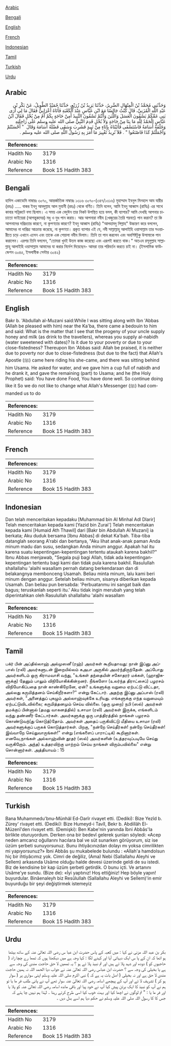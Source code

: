 [Arabic](#arabic)

[Bengali](#bengali)

[English](#english)

[French](#french)

[Indonesian](#indonesian)

[Tamil](#tamil)

[Turkish](#turkish)

[Urdu](#urdu)

## Arabic


<div dir="rtl" lang="ar" style={{fontSize:'larger',backgroundColor:'#f8f9fa',padding:20}}>
وَحَدَّثَنِي مُحَمَّدُ بْنُ الْمِنْهَالِ الضَّرِيرُ، حَدَّثَنَا يَزِيدُ بْنُ زُرَيْعٍ، حَدَّثَنَا حُمَيْدٌ الطَّوِيلُ، عَنْ بَكْرِ بْنِ عَبْدِ اللَّهِ الْمُزَنِيِّ، قَالَ كُنْتُ جَالِسًا مَعَ ابْنِ عَبَّاسٍ عِنْدَ الْكَعْبَةِ فَأَتَاهُ أَعْرَابِيٌّ فَقَالَ مَا لِي أَرَى بَنِي عَمِّكُمْ يَسْقُونَ الْعَسَلَ وَاللَّبَنَ وَأَنْتُمْ تَسْقُونَ النَّبِيذَ أَمِنْ حَاجَةٍ بِكُمْ أَمْ مِنْ بُخْلٍ فَقَالَ ابْنُ عَبَّاسٍ الْحَمْدُ لِلَّهِ مَا بِنَا مِنْ حَاجَةٍ وَلاَ بُخْلٍ قَدِمَ النَّبِيُّ صلى الله عليه وسلم عَلَى رَاحِلَتِهِ وَخَلْفَهُ أُسَامَةُ فَاسْتَسْقَى فَأَتَيْنَاهُ بِإِنَاءٍ مِنْ نَبِيذٍ فَشَرِبَ وَسَقَى فَضْلَهُ أُسَامَةَ وَقَالَ ‏ "‏ أَحْسَنْتُمْ وَأَجْمَلْتُمْ كَذَا فَاصْنَعُوا ‏"‏ ‏.‏ فَلاَ نُرِيدُ تَغْيِيرَ مَا أَمَرَ بِهِ رَسُولُ اللَّهِ صلى الله عليه وسلم ‏.‏
</div>
<div style={{backgroundColor:'#f8f9fa',padding:20, marginBottom: 10}}><table> <thead> <tr> <th>References:</th> <th></th> </tr> </thead> <tbody><tr><td>Hadith No</td><td>3179</td></tr><tr><td>Arabic No</td><td>1316</td></tr><tr><td>Reference</td><td>Book 15 Hadith 383</td></tr></tbody></table></div>

## Bengali


<div dir="ltr" lang="bn" style={{fontSize:'larger',backgroundColor:'#f8f9fa',padding:20}}>
হাদিস একাডেমি নাম্বারঃ ৩০৭০, আন্তর্জাতিক নাম্বারঃ ১৩১৬ ৩০৭০-(৩৪৭/১৩১৬) মুহাম্মাদ ইবনুল মিনহাল আয যারীর (রহঃ) ..... বাকর ইবনু আবদুল্লাহ আল মুযানী (রহঃ) থেকে বর্ণিত। তিনি বলেন, আমি ইবনু আব্বাস (রাযিঃ) এর সাথে কাবার সন্নিকটে বসা ছিলাম। এ সময় এক বেদুঈন তার নিকট উপস্থিত হয়ে বলল, কী ব্যাপার? আমি দেখছি আপনার চাচাতো ভাইয়েরা (আগন্তুকদের) মধু ও দুধ পান করায়। আর আপনারা নবীয (খেজুরের তৈরি শরবত) পান করান? তা কি আপনাদের দরিদ্রতার কারণে, না কৃপণতার কারণে? ইবনু আব্বাস (রাযিঃ) "আলহামদু লিল্লাহ" উচ্চারণ করে বললেন, আমাদের না দারিদ্র্য আক্রান্ত করেছে, না কৃপণতা। প্রকৃত ব্যাপার এই যে, নবী সাল্লাল্লাহু আলাইহি ওয়াসাল্লাম তার সওয়ারীতে চড়ে এখানে এলেন এবং তাকে এক পেয়ালা নবীয দিলাম। তিনি তা পান করলেন এবং অবশিষ্টটুকু উসামাকে পান করালেন। এরপর তিনি বললেন, “তোমরা খুবই উত্তম কাজ করেছো এবং এরূপই করতে থাক।" অতএব রসূলুল্লাহ সাল্লাল্লাহু আলাইহি ওয়াসাল্লাম আমাদের যা করার নির্দেশ দিয়েছেন- আমরা তার পরিবর্তন করতে চাই না। (ইসলামিক ফাউন্ডেশন ৩০৪৫, ইসলামীক সেন্টার ৩০৪২)
</div>
<div style={{backgroundColor:'#f8f9fa',padding:20, marginBottom: 10}}><table> <thead> <tr> <th>References:</th> <th></th> </tr> </thead> <tbody><tr><td>Hadith No</td><td>3179</td></tr><tr><td>Arabic No</td><td>1316</td></tr><tr><td>Reference</td><td>Book 15 Hadith 383</td></tr></tbody></table></div>

## English


<div dir="ltr" lang="en" style={{fontSize:'larger',backgroundColor:'#f8f9fa',padding:20}}>
Bakr b. 'Abdullah al-Muzani said:While I was sitting along with Ibn 'Abbas (Allah be pleased with him) near the Ka'ba, there came a bedouin to him and said: What is the matter that I see that the progeny of your uncle supply honey and milk (as drink to the travellers), whereas you supply al-nabidh (water sweetened with dates)? Is it due to your poverty or due to your close-fistedness? Thereupon Ibn 'Abbas said: Allah be praised, it is neither due to poverty nor due to close-fistedness (but due to the fact) that Allah's Apostle (ﷺ) came here riding his she-came, and there was sitting behind him Usama. He asked for water, and we gave him a cup full of nabidh and he drank it, and gave the remaining (part) to Usama; and he (the Holy Prophet) said: You have done Food, You have done well. So continue doing like it So we do not like to change what Allah's Messenger (ﷺ) had commanded us to do
</div>
<div style={{backgroundColor:'#f8f9fa',padding:20, marginBottom: 10}}><table> <thead> <tr> <th>References:</th> <th></th> </tr> </thead> <tbody><tr><td>Hadith No</td><td>3179</td></tr><tr><td>Arabic No</td><td>1316</td></tr><tr><td>Reference</td><td>Book 15 Hadith 383</td></tr></tbody></table></div>

## French


<div dir="ltr" lang="fr" style={{fontSize:'larger',backgroundColor:'#f8f9fa',padding:20}}>

</div>
<div style={{backgroundColor:'#f8f9fa',padding:20, marginBottom: 10}}><table> <thead> <tr> <th>References:</th> <th></th> </tr> </thead> <tbody><tr><td>Hadith No</td><td>3179</td></tr><tr><td>Arabic No</td><td>1316</td></tr><tr><td>Reference</td><td>Book 15 Hadith 383</td></tr></tbody></table></div>

## Indonesian


<div dir="ltr" lang="id" style={{fontSize:'larger',backgroundColor:'#f8f9fa',padding:20}}>
Dan telah menceritakan kepadaku [Muhammad bin Al Minhal Adl Dlarir] Telah menceritakan kepada kami [Yazid bin Zurai'] Telah menceritakan kepada kami [Humaid Ath Thawil] dari [Bakr bin Abdullah Al Muzani] ia berkata; Aku duduk bersama [Ibnu Abbas] di dekat Ka'bah. Tiba-tiba datanglah seorang A'rabi dan bertanya, "Aku lihat anak-anak paman Anda minum madu dan susu, sedangkan Anda minum anggur. Apakah hal itu karena suatu kepentingan-kepentingan tertentu ataukah karena bakhil?" Ibnu Abbas menjawab, "Segala puji bagi Allah, tidak ada kepentingan-kepentingan tertentu bagi kami dan tidak pula karena bakhil. Rasulullah shallallahu 'alaihi wasallam pernah datang berkendaraan dan di belakangnya membonceng Usamah. Beliau minta minum, lalu kami beri minum dengan anggur. Setelah beliau minum, sisanya diberikan kepada Usamah. Dan beliau pun bersabda: 'Perbuatanmu ini sangat baik dan bagus; teruskanlah seperti itu.' Aku tidak ingin merubah yang telah diperintahkan oleh Rasulullah shallallahu 'alaihi wasallam
</div>
<div style={{backgroundColor:'#f8f9fa',padding:20, marginBottom: 10}}><table> <thead> <tr> <th>References:</th> <th></th> </tr> </thead> <tbody><tr><td>Hadith No</td><td>3179</td></tr><tr><td>Arabic No</td><td>1316</td></tr><tr><td>Reference</td><td>Book 15 Hadith 383</td></tr></tbody></table></div>

## Tamil


<div dir="ltr" lang="ta" style={{fontSize:'larger',backgroundColor:'#f8f9fa',padding:20}}>
பக்ர் பின் அப்தில்லாஹ் அல்முஸனீ (ரஹ்) அவர்கள் கூறியதாவது: நான் இப்னு அப்பாஸ் (ரலி) அவர்களுடன் இறையில்லம் கஅபா அருகில் அமர்ந்திருந்தேன். அப்போது அவர்களிடம் ஒரு கிராமவாசி வந்து, "உங்கள் தந்தையின் சகோதரர் மக்கள், (ஹாஜிகளுக்கு) தேனும் பாலும் விநியோகிக்கின்றனர். நீங்களோ (உலர்ந்த திராட்சைப்) பழரசம் விநியோகிப்பதை நான் காண்கிறேனே, ஏன்? உங்களுக்கு வறுமை ஏற்பட்டு விட்டதா, அல்லது கருமித்தனம் செய்கிறீர்களா?" என்று கேட்டார். அதற்கு இப்னு அப்பாஸ் (ரலி) அவர்கள், "அனைத்துப் புகழும் அல்லாஹ்வுக்கே உரியது. எங்களுக்கு எந்த வறுமையும் ஏற்பட்டுவிடவில்லை; கருமித்தனமும் செய்ய வில்லை. (ஒரு முறை) நபி (ஸல்) அவர்கள் தமக்குப் பின்னால் (தமது வாகனத்தில்) உசாமா (ரலி) அவர்கள் இருக்க, எங்களிடம் வந்து தண்ணீர் கேட்டார்கள். அவர்களுக்கு ஒரு பாத்திரத்தில் நாங்கள் பழரசம் கொண்டுவந்(து கொடுத்)தோம். அவர்கள் அதைப் பருகிவிட்டு மீதியை உசாமா (ரலி) அவர்களுக்குப் பருகக் கொடுத்தார்கள். பிறகு, "நன்றே செய்தீர்கள்! நன்றே செய்தீர்கள்! இவ்வாறே செய்துவாருங்கள்!" என்று (எங்களைப் பாராட்டிக்) கூறினார்கள். எனவே,நாங்கள் அல்லாஹ்வின் தூதர் (ஸல்) அவர்களின் (உத்தரவுப்படியே செய்து வருகிறோம். அந்த) உத்தரவிற்கு மாற்றம் செய்ய நாங்கள் விரும்பவில்லை" என்று சொன்னார்கள். அத்தியாயம் : 15
</div>
<div style={{backgroundColor:'#f8f9fa',padding:20, marginBottom: 10}}><table> <thead> <tr> <th>References:</th> <th></th> </tr> </thead> <tbody><tr><td>Hadith No</td><td>3179</td></tr><tr><td>Arabic No</td><td>1316</td></tr><tr><td>Reference</td><td>Book 15 Hadith 383</td></tr></tbody></table></div>

## Turkish


<div dir="ltr" lang="tr" style={{fontSize:'larger',backgroundColor:'#f8f9fa',padding:20}}>
Bana Muhammedu'bnu-Münhâl Ed-Darîr rivayet etti. (Dediki): Bize Yezîd b. Zürey' rivayet etti. (Dediki): Bize Humeyd-i Tavîl, Bekr b. Abdillâh El-Müzenî'den rivayet etti. (Demişki): Ben Kabe'nin yanında İbni Abbâs'Ia birlikte oturuyordum. Derken ona bir bedevî gelerek şunları söyledi: «Acep neden amcanız oğullarını hacılara bal ve süt sunarken görüyorum, siz ise üzüm şerbeti sunuyorsunuz. Bunu ihtiyâcınızdan dolayı mı yoksa cimrilikten mi yapıyorsunuz?» İbni Abbâs şu mukabelede bulundu : «Allah'a hamdolsun hiç bir ihtiyâcımız yok. Cimri de değiliz, (Ama) Nebi (Sallallahu Aleyhi ve Sellem) arkasında Usâme olduğu halde devesi üzerinde geldi de su istedi. Biz de kendisine bir kap üzüm şerbeti getirdik. O bunu içti. Ve artanını Usâme'ye sundu. (Bize de): «İyi yaptınız! Hoş ettiğiniz! Hep böyle yapın! buyurdular. Binâenaleyh biz Resûlullah (Sallallahu Aleyhi ve Sellem)'in emir buyurduğu bir şeyi değiştirmek istemeyiz
</div>
<div style={{backgroundColor:'#f8f9fa',padding:20, marginBottom: 10}}><table> <thead> <tr> <th>References:</th> <th></th> </tr> </thead> <tbody><tr><td>Hadith No</td><td>3179</td></tr><tr><td>Arabic No</td><td>1316</td></tr><tr><td>Reference</td><td>Book 15 Hadith 383</td></tr></tbody></table></div>

## Urdu


<div dir="rtl" lang="ur" style={{fontSize:'larger',backgroundColor:'#f8f9fa',padding:20}}>
بکر بن عبد اللہ مزنی نے کہا : میں کعبہ کے پاس حضرت ابن عبا س رضی اللہ تعالیٰ عنہ کے ساتھ بیٹھا ہو اتھا کہ ان کے پا س ایک دیہاتی آیا اور کہنے لگا : کہا وجہ ہے میں دیکھتا ہوں کہ تمھا رے چچا زاد ( حاجیوں کو ) دودھ اور شہد پلا تے ہیں اور تم نبیذ پلا تے ہو ؟ یہ تمھیں لا حق حاجت مندی کی وجہ سے ہے یا بخیلی کی وجہ سے ؟ حضرت ابن عباس رضی اللہ تعالیٰ عنہ نے جواب دیا الحمد اللہ نہ ہمیں حاجت مندی لا حق ہے اور نہ بخیلی ( اصل بات یہ ہے کہ ) نبی اکرم صلی اللہ علیہ وسلم اپنی سواری پر ( سوار ہو کر ) تشریف لا ئے اور آپ کے پیچھے اسامہ رضی اللہ تعالیٰ عنہ سوار تھے آپ نے پانی طلب فر ما یا تو ہم نے آپ کو نبیذ کا ایک برتن پیش کیا آپ نے خود پیا اور باقی ماندہ اسامہ رضی اللہ تعالیٰ عنہ کو پلا یا اور فر ما یا : " تم لوگوں نے اچھا کیا اور بہت خوب کیا اسی طرح کرتے رہنا ۔ لہٰذا ہم نہیں چا ہتے کہ جس کا کا رسول اللہ صلی اللہ علیہ وسلم نے حکم دیا ہم اسے بدل دیں ۔
</div>
<div style={{backgroundColor:'#f8f9fa',padding:20, marginBottom: 10}}><table> <thead> <tr> <th>References:</th> <th></th> </tr> </thead> <tbody><tr><td>Hadith No</td><td>3179</td></tr><tr><td>Arabic No</td><td>1316</td></tr><tr><td>Reference</td><td>Book 15 Hadith 383</td></tr></tbody></table></div>